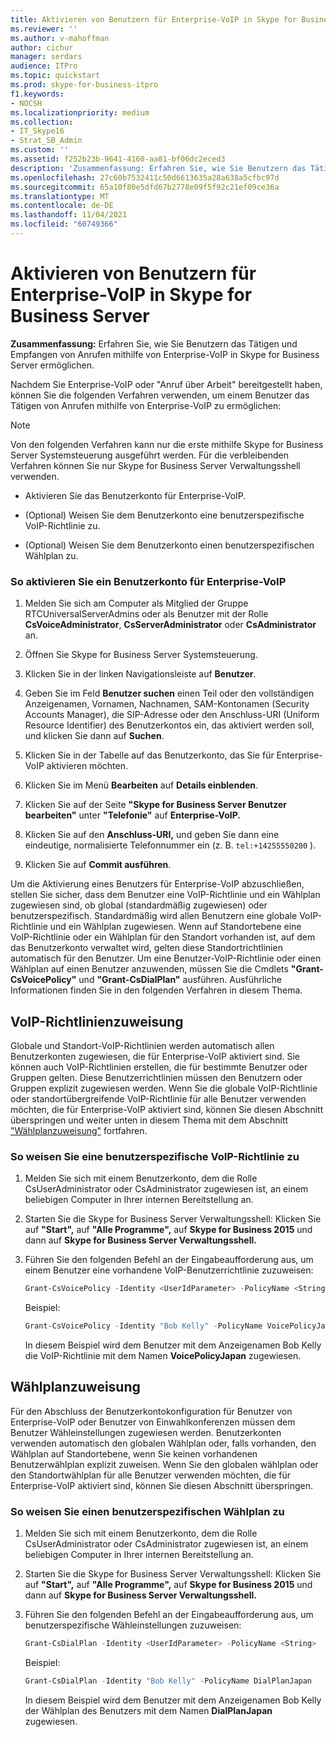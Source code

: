 ```yaml
---
title: Aktivieren von Benutzern für Enterprise-VoIP in Skype for Business Server
ms.reviewer: ''
ms.author: v-mahoffman
author: cichur
manager: serdars
audience: ITPro
ms.topic: quickstart
ms.prod: skype-for-business-itpro
f1.keywords:
- NOCSH
ms.localizationpriority: medium
ms.collection:
- IT_Skype16
- Strat_SB_Admin
ms.custom: ''
ms.assetid: f252b23b-9641-4160-aa81-bf06dc2eced3
description: 'Zusammenfassung: Erfahren Sie, wie Sie Benutzern das Tätigen und Empfangen von Anrufen mithilfe von Enterprise-VoIP in Skype for Business Server ermöglichen.'
ms.openlocfilehash: 27c60b7532411c50d6613635a28a638a5cfbc97d
ms.sourcegitcommit: 65a10f80e5dfd67b2778e09f5f92c21ef09ce36a
ms.translationtype: MT
ms.contentlocale: de-DE
ms.lasthandoff: 11/04/2021
ms.locfileid: "60749366"
---
```

# <a name="enable-users-for-enterprise-voice-in-skype-for-business-server"></a>Aktivieren von Benutzern für Enterprise-VoIP in Skype for Business Server
 
**Zusammenfassung:** Erfahren Sie, wie Sie Benutzern das Tätigen und Empfangen von Anrufen mithilfe von Enterprise-VoIP in Skype for Business Server ermöglichen.
  
Nachdem Sie Enterprise-VoIP oder "Anruf über Arbeit" bereitgestellt haben, können Sie die folgenden Verfahren verwenden, um einem Benutzer das Tätigen von Anrufen mithilfe von Enterprise-VoIP zu ermöglichen:
  
> [!NOTE]
> Von den folgenden Verfahren kann nur die erste mithilfe Skype for Business Server Systemsteuerung ausgeführt werden. Für die verbleibenden Verfahren können Sie nur Skype for Business Server Verwaltungsshell verwenden. 
  
- Aktivieren Sie das Benutzerkonto für Enterprise-VoIP.
    
- (Optional) Weisen Sie dem Benutzerkonto eine benutzerspezifische VoIP-Richtlinie zu.
    
- (Optional) Weisen Sie dem Benutzerkonto einen benutzerspezifischen Wählplan zu.
    
### <a name="to-enable-a-user-account-for-enterprise-voice"></a>So aktivieren Sie ein Benutzerkonto für Enterprise-VoIP

1. Melden Sie sich am Computer als Mitglied der Gruppe RTCUniversalServerAdmins oder als Benutzer mit der Rolle **CsVoiceAdministrator**, **CsServerAdministrator** oder **CsAdministrator** an.
    
2. Öffnen Sie Skype for Business Server Systemsteuerung.
    
3. Klicken Sie in der linken Navigationsleiste auf **Benutzer**.
    
4. Geben Sie im Feld **Benutzer suchen** einen Teil oder den vollständigen Anzeigenamen, Vornamen, Nachnamen, SAM-Kontonamen (Security Accounts Manager), die SIP-Adresse oder den Anschluss-URI (Uniform Resource Identifier) des Benutzerkontos ein, das aktiviert werden soll, und klicken Sie dann auf **Suchen**.
    
5. Klicken Sie in der Tabelle auf das Benutzerkonto, das Sie für Enterprise-VoIP aktivieren möchten.
    
6. Klicken Sie im Menü **Bearbeiten** auf **Details einblenden**.
    
7. Klicken Sie auf der Seite **"Skype for Business Server Benutzer bearbeiten"** unter **"Telefonie"** auf **Enterprise-VoIP.**
    
8. Klicken Sie auf den **Anschluss-URI,** und geben Sie dann eine eindeutige, normalisierte Telefonnummer ein (z. B. `tel:+14255550200` ).
    
9. Klicken Sie auf **Commit ausführen**.
    
Um die Aktivierung eines Benutzers für Enterprise-VoIP abzuschließen, stellen Sie sicher, dass dem Benutzer eine VoIP-Richtlinie und ein Wählplan zugewiesen sind, ob global (standardmäßig zugewiesen) oder benutzerspezifisch. Standardmäßig wird allen Benutzern eine globale VoIP-Richtlinie und ein Wählplan zugewiesen. Wenn auf Standortebene eine VoIP-Richtlinie oder ein Wählplan für den Standort vorhanden ist, auf dem das Benutzerkonto verwaltet wird, gelten diese Standortrichtlinien automatisch für den Benutzer. Um eine Benutzer-VoIP-Richtlinie oder einen Wählplan auf einen Benutzer anzuwenden, müssen Sie die Cmdlets **"Grant-CsVoicePolicy"** und **"Grant-CsDialPlan"** ausführen. Ausführliche Informationen finden Sie in den folgenden Verfahren in diesem Thema.
## <a name="voice-policy-assignment"></a>VoIP-Richtlinienzuweisung

Globale und Standort-VoIP-Richtlinien werden automatisch allen Benutzerkonten zugewiesen, die für Enterprise-VoIP aktiviert sind. Sie können auch VoIP-Richtlinien erstellen, die für bestimmte Benutzer oder Gruppen gelten. Diese Benutzerrichtlinien müssen den Benutzern oder Gruppen explizit zugewiesen werden. Wenn Sie die globale VoIP-Richtlinie oder standortübergreifende VoIP-Richtlinie für alle Benutzer verwenden möchten, die für Enterprise-VoIP aktiviert sind, können Sie diesen Abschnitt überspringen und weiter unten in diesem Thema mit dem Abschnitt ["Wählplanzuweisung"](enable-users-for-enterprise-voice.md#BKMK_DialPlanAssignment) fortfahren.
  
### <a name="to-assign-a-user-specific-voice-policy"></a>So weisen Sie eine benutzerspezifische VoIP-Richtlinie zu

1. Melden Sie sich mit einem Benutzerkonto, dem die Rolle CsUserAdministrator oder CsAdministrator zugewiesen ist, an einem beliebigen Computer in Ihrer internen Bereitstellung an.
    
2. Starten Sie die Skype for Business Server Verwaltungsshell: Klicken Sie auf **"Start",** auf **"Alle Programme",** auf **Skype for Business 2015** und dann auf **Skype for Business Server Verwaltungsshell.**
    
3. Führen Sie den folgenden Befehl an der Eingabeaufforderung aus, um einem Benutzer eine vorhandene VoIP-Benutzerrichtlinie zuzuweisen:
    
   ```powershell
   Grant-CsVoicePolicy -Identity <UserIdParameter> -PolicyName <String>
   ```

    Beispiel:
    
   ```powershell
   Grant-CsVoicePolicy -Identity "Bob Kelly" -PolicyName VoicePolicyJapan
   ```

    In diesem Beispiel wird dem Benutzer mit dem Anzeigenamen Bob Kelly die VoIP-Richtlinie mit dem Namen **VoicePolicyJapan** zugewiesen.
    
## <a name="dial-plan-assignment"></a>Wählplanzuweisung
<a name="BKMK_DialPlanAssignment"> </a>

Für den Abschluss der Benutzerkontokonfiguration für Benutzer von Enterprise-VoIP oder Benutzer von Einwahlkonferenzen müssen dem Benutzer Wähleinstellungen zugewiesen werden. Benutzerkonten verwenden automatisch den globalen Wählplan oder, falls vorhanden, den Wählplan auf Standortebene, wenn Sie keinen vorhandenen Benutzerwählplan explizit zuweisen. Wenn Sie den globalen wählplan oder den Standortwählplan für alle Benutzer verwenden möchten, die für Enterprise-VoIP aktiviert sind, können Sie diesen Abschnitt überspringen.
  
### <a name="to-assign-a-user-specific-dial-plan"></a>So weisen Sie einen benutzerspezifischen Wählplan zu

1. Melden Sie sich mit einem Benutzerkonto, dem die Rolle CsUserAdministrator oder CsAdministrator zugewiesen ist, an einem beliebigen Computer in Ihrer internen Bereitstellung an.
    
2. Starten Sie die Skype for Business Server Verwaltungsshell: Klicken Sie auf **"Start",** auf **"Alle Programme",** auf **Skype for Business 2015** und dann auf **Skype for Business Server Verwaltungsshell.**
    
3. Führen Sie den folgenden Befehl an der Eingabeaufforderung aus, um benutzerspezifische Wähleinstellungen zuzuweisen:
    
   ```powershell
   Grant-CsDialPlan -Identity <UserIdParameter> -PolicyName <String>
   ```

    Beispiel:
    
   ```powershell
   Grant-CsDialPlan -Identity "Bob Kelly" -PolicyName DialPlanJapan
   ```

    In diesem Beispiel wird dem Benutzer mit dem Anzeigenamen Bob Kelly der Wählplan des Benutzers mit dem Namen **DialPlanJapan** zugewiesen.
    

